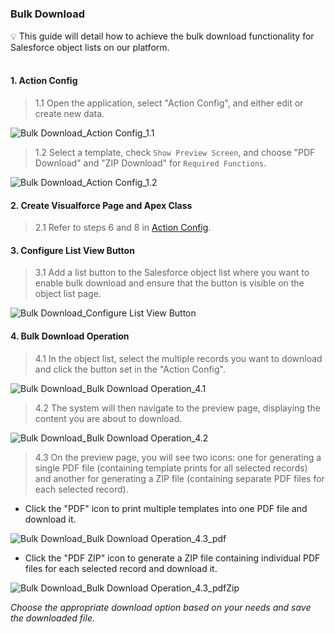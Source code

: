 <h5 id="start"></h5>

### Bulk Download

<aside>
💡 This guide will detail how to achieve the bulk download functionality for Salesforce object lists on our platform.
</aside>
<br>

#### 1. Action Config

> 1.1 Open the application, select "Action Config", and either edit or create new data.

![Bulk Download_Action Config_1.1](../_images/en/bulk_download_action_configuration_1.1.png)

> 1.2 Select a template, check `Show Preview Screen`, and choose "PDF Download" and "ZIP Download" for `Required Functions`.

![Bulk Download_Action Config_1.2](../_images/en/bulk_download_action_configuration_1.2.gif)

#### **2. Create Visualforce Page and Apex Class**

> 2.1 Refer to steps 6 and 8 in [Action Config](c-actionOverview#vf-generate).

#### **3. Configure List View Button**

> 3.1 Add a list button to the Salesforce object list where you want to enable bulk download and ensure that the button is visible on the object list page.

![Bulk Download_Configure List View Button](../_images/en/bulk_download_configure_list_view_button.gif)

#### 4. Bulk Download Operation

> 4.1 In the object list, select the multiple records you want to download and click the button set in the "Action Config".

![Bulk Download_Bulk Download Operation_4.1](../_images/en/bulk_download_bulk_download_operation_4.1.png)

> 4.2 The system will then navigate to the preview page, displaying the content you are about to download.

![Bulk Download_Bulk Download Operation_4.2](../_images/en/bulk_download_bulk_download_operation_4.2.png)

> 4.3 On the preview page, you will see two icons: one for generating a single PDF file (containing template prints for all selected records) and another for generating a ZIP file (containing separate PDF files for each selected record).

- Click the "PDF" icon to print multiple templates into one PDF file and download it.

![Bulk Download_Bulk Download Operation_4.3_pdf](../_images/en/bulk_download_bulk_download_operation_4.3_pdf.gif)

- Click the "PDF ZIP" icon to generate a ZIP file containing individual PDF files for each selected record and download it.

![Bulk Download_Bulk Download Operation_4.3_pdfZip](../_images/en/bulk_download_bulk_download_operation_4.3_pdfZip.gif)

*Choose the appropriate download option based on your needs and save the downloaded file.*
<br/>
<br/>
<br/>